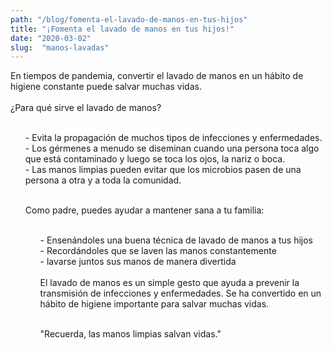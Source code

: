 ```yaml
---
path: "/blog/fomenta-el-lavado-de-manos-en-tus-hijos"
title: "¡Fomenta el lavado de manos en tus hijos!"
date: "2020-03-02"
slug:  "manos-lavadas"
---
```


En tiempos de pandemia, convertir el lavado de manos en un hábito de higiene constante puede salvar muchas vidas. <br/> <br/>
¿Para qué sirve el lavado de manos? <br/><br/>
<ul class="list-inside ">
- Evita la propagación de muchos tipos de infecciones y enfermedades.<br/> 
- Los gérmenes a menudo se diseminan cuando una persona toca algo que está contaminado y luego se toca los ojos, la nariz o boca. <br/> 
- Las manos limpias pueden evitar que los microbios pasen de una persona a otra y a toda la comunidad. <br/><br/>  

Como padre, puedes ayudar a mantener sana a tu familia: <br/><br/>
<ul class="list-inside ">
- Ensenándoles una buena técnica de lavado de manos a tus hijos <br/> 
- Recordándoles que se laven las manos constantemente <br/> 
- lavarse juntos sus manos de manera divertida<br/> <br/>
El lavado de manos es un simple gesto que ayuda a prevenir la transmisión de infecciones y enfermedades. Se ha convertido en un hábito de higiene importante para salvar muchas vidas. <br/> <br/>

<div class= " italic font-semibold text-center  text-xl">
<p className=" italic font-semibold text-center  text-xl ">"Recuerda, las manos limpias salvan vidas." </p> </div>
 



